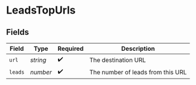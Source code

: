 # LeadsTopUrls


## Fields

| Field                             | Type                              | Required                          | Description                       |
| --------------------------------- | --------------------------------- | --------------------------------- | --------------------------------- |
| `url`                             | *string*                          | :heavy_check_mark:                | The destination URL               |
| `leads`                           | *number*                          | :heavy_check_mark:                | The number of leads from this URL |